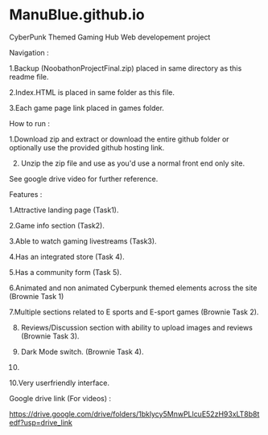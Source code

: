 # ManuBlue.github.io

CyberPunk Themed Gaming Hub Web developement project

Navigation :

1.Backup (NoobathonProjectFinal.zip) placed in same directory as this readme file.

2.Index.HTML is placed in same folder as this file.

3.Each game page link placed in games folder.

How to run :

1.Download zip and extract or download the entire github folder or optionally use the provided github hosting link.

2. Unzip the zip file and use as you'd use a normal front end only site.

See google drive video for further reference.


Features :

1.Attractive landing page (Task1).

2.Game info section (Task2).

3.Able to watch gaming livestreams (Task3).

4.Has an integrated store (Task 4).

5.Has a community form (Task 5).

6.Animated and non animated Cyberpunk themed elements across the site (Brownie Task 1)

7.Multiple sections related to E sports and E-sport games (Brownie Task 2).

8. Reviews/Discussion section with ability to upload images and reviews (Brownie Task 3).

9. Dark Mode switch. (Brownie Task 4).
10. 
10.Very userfriendly interface.


Google drive link (For videos) :

https://drive.google.com/drive/folders/1bklycy5MnwPLlcuE52zH93xLT8b8tedf?usp=drive_link

